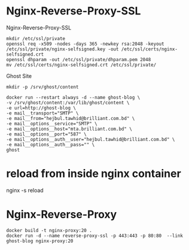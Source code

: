 # Nginx-Reverse-Proxy-SSL
Nginx-Reverse-Proxy-SSL

```
mkdir /etc/ssl/private
openssl req -x509 -nodes -days 365 -newkey rsa:2048 -keyout /etc/ssl/private/nginx-selfsigned.key -out /etc/ssl/certs/nginx-selfsigned.crt
openssl dhparam -out /etc/ssl/private/dhparam.pem 2048
mv /etc/ssl/certs/nginx-selfsigned.crt /etc/ssl/private/
```

Ghost Site
```
mkdir -p /srv/ghost/content

docker run --restart always -d --name ghost-blog \
-v /srv/ghost/content:/var/lib/ghost/content \
-e url=http://ghost-blog \
-e mail__transport="SMTP" \
-e mail__from="hejbul.tawhid@brilliant.com.bd" \
-e mail__options__service="SMTP" \
-e mail__options__host="mta.brilliant.com.bd" \
-e mail__options__port="587" \
-e mail__options__auth__user="hejbul.tawhid@brilliant.com.bd" \
-e mail__options__auth__pass="" \
ghost
```
# reload from inside nginx container 
nginx -s reload


# Nginx-Reverse-Proxy

~~~
docker build -t nginx-proxy:20 .
docker run -d --name reverse-proxy-ssl -p 443:443 -p 80:80  --link ghost-blog nginx-proxy:20
~~~


